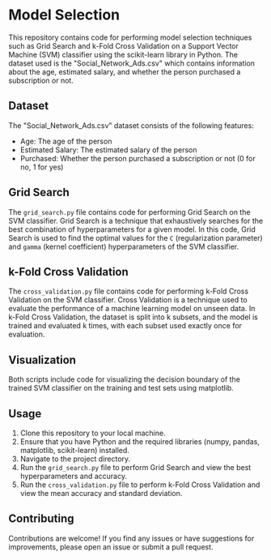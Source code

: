 # Model Selection

This repository contains code for performing model selection techniques such as Grid Search and k-Fold Cross Validation on a Support Vector Machine (SVM) classifier using the scikit-learn library in Python. The dataset used is the "Social_Network_Ads.csv" which contains information about the age, estimated salary, and whether the person purchased a subscription or not.

## Dataset

The "Social_Network_Ads.csv" dataset consists of the following features:

- Age: The age of the person
- Estimated Salary: The estimated salary of the person
- Purchased: Whether the person purchased a subscription or not (0 for no, 1 for yes)

## Grid Search

The `grid_search.py` file contains code for performing Grid Search on the SVM classifier. Grid Search is a technique that exhaustively searches for the best combination of hyperparameters for a given model. In this code, Grid Search is used to find the optimal values for the `C` (regularization parameter) and `gamma` (kernel coefficient) hyperparameters of the SVM classifier.

## k-Fold Cross Validation

The `cross_validation.py` file contains code for performing k-Fold Cross Validation on the SVM classifier. Cross Validation is a technique used to evaluate the performance of a machine learning model on unseen data. In k-Fold Cross Validation, the dataset is split into k subsets, and the model is trained and evaluated k times, with each subset used exactly once for evaluation.

## Visualization

Both scripts include code for visualizing the decision boundary of the trained SVM classifier on the training and test sets using matplotlib.

## Usage

1. Clone this repository to your local machine.
2. Ensure that you have Python and the required libraries (numpy, pandas, matplotlib, scikit-learn) installed.
3. Navigate to the project directory.
4. Run the `grid_search.py` file to perform Grid Search and view the best hyperparameters and accuracy.
5. Run the `cross_validation.py` file to perform k-Fold Cross Validation and view the mean accuracy and standard deviation.

## Contributing

Contributions are welcome! If you find any issues or have suggestions for improvements, please open an issue or submit a pull request.

